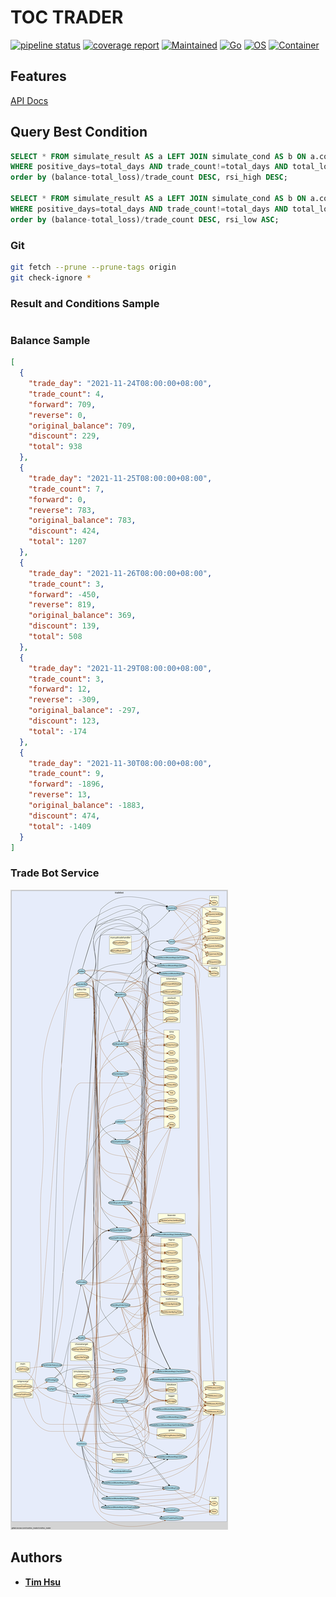 # TOC TRADER

[![pipeline status](https://gitlab.tocraw.com/root/toc_trader/badges/main/pipeline.svg)](https://gitlab.tocraw.com/root/toc_trader/-/commits/main)
[![coverage report](https://gitlab.tocraw.com/root/toc_trader/badges/main/coverage.svg)](https://gitlab.tocraw.com/root/toc_trader/-/commits/main)
[![Maintained](https://img.shields.io/badge/Maintained-yes-green)](https://gitlab.tocraw.com/root/toc_trader)
[![Go](https://img.shields.io/badge/Go-1.17.3-blue?logo=go&logoColor=blue)](https://golang.org)
[![OS](https://img.shields.io/badge/OS-Linux-orange?logo=linux&logoColor=orange)](https://www.linux.org/)
[![Container](https://img.shields.io/badge/Container-Docker-blue?logo=docker&logoColor=blue)](https://www.docker.com/)

## Features

[API Docs](http://toc-trader.tocraw.com:6670/swagger/index.html)

## Query Best Condition

```sql
SELECT * FROM simulate_result AS a LEFT JOIN simulate_cond AS b ON a.cond_id=b.id
WHERE positive_days=total_days AND trade_count!=total_days AND total_loss<balance AND forward_balance!=0
order by (balance-total_loss)/trade_count DESC, rsi_high DESC;

SELECT * FROM simulate_result AS a LEFT JOIN simulate_cond AS b ON a.cond_id=b.id
WHERE positive_days=total_days AND trade_count!=total_days AND total_loss<balance AND reverse_balance!=0
order by (balance-total_loss)/trade_count DESC, rsi_low ASC;
```

### Git

```sh
git fetch --prune --prune-tags origin
git check-ignore *
```

### Result and Conditions Sample

```json
```

### Balance Sample

```json
[
  {
    "trade_day": "2021-11-24T08:00:00+08:00",
    "trade_count": 4,
    "forward": 709,
    "reverse": 0,
    "original_balance": 709,
    "discount": 229,
    "total": 938
  },
  {
    "trade_day": "2021-11-25T08:00:00+08:00",
    "trade_count": 7,
    "forward": 0,
    "reverse": 783,
    "original_balance": 783,
    "discount": 424,
    "total": 1207
  },
  {
    "trade_day": "2021-11-26T08:00:00+08:00",
    "trade_count": 3,
    "forward": -450,
    "reverse": 819,
    "original_balance": 369,
    "discount": 139,
    "total": 508
  },
  {
    "trade_day": "2021-11-29T08:00:00+08:00",
    "trade_count": 3,
    "forward": 12,
    "reverse": -309,
    "original_balance": -297,
    "discount": 123,
    "total": -174
  },
  {
    "trade_day": "2021-11-30T08:00:00+08:00",
    "trade_count": 9,
    "forward": -1896,
    "reverse": 13,
    "original_balance": -1883,
    "discount": 474,
    "total": -1409
  }
]
```

### Trade Bot Service

![callvis](./assets/callvis.svg "callvis")

## Authors

- [**Tim Hsu**](https://gitlab.tocraw.com/root)
